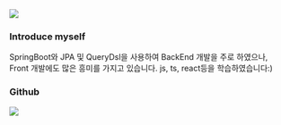 
<div>
<div>
	<img src="https://capsule-render.vercel.app/api?type=waving&color=auto&height=200&section=header&text=changDDAO%20Github!&fontSize=90" />	
</div>

### Introduce myself

SpringBoot와 JPA 및 QueryDsl을 사용하여 BackEnd 개발을 주로 하였으나, <br>
Front 개발에도 많은 흥미를 가지고 있습니다. js, ts, react등을 학습하였습니다:)<br>

</div>



### Github
<img src="https://github-readme-stats.vercel.app/api/top-langs/?username=changDDAO&layout=compact">
<br>



